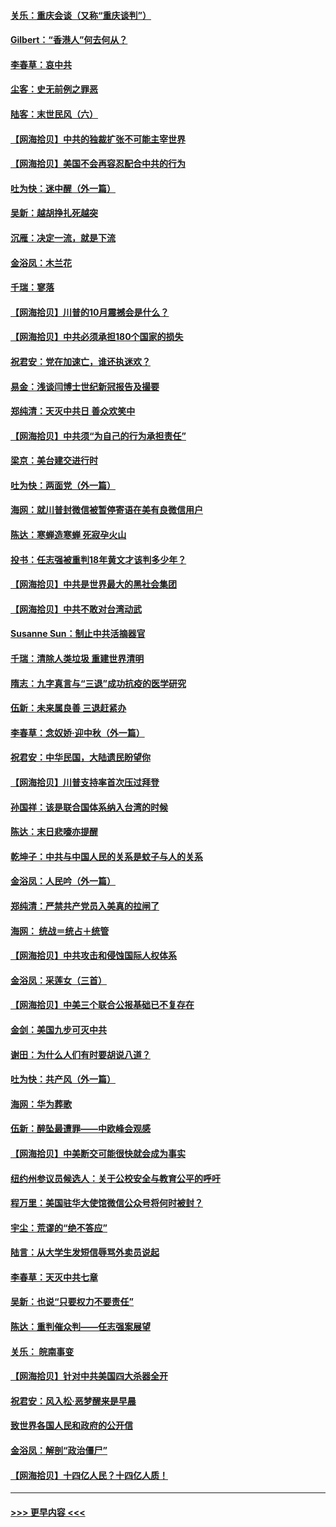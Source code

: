 #### [关乐：重庆会谈（又称“重庆谈判”）](../pages/nsc993/n12437525.md?t=09300302) 
#### [Gilbert：“香港人”何去何从？](../pages/nsc993/n12435894.md?t=09300302) 
#### [李春草：哀中共](../pages/nsc993/n12435874.md?t=09300302) 
#### [尘客：史无前例之罪恶](../pages/nsc993/n12435762.md?t=09300302) 
#### [陆客：末世民风（六）](../pages/nsc993/n12435354.md?t=09300302) 
#### [【网海拾贝】中共的独裁扩张不可能主宰世界](../pages/nsc993/n12435151.md?t=09300302) 
#### [【网海拾贝】美国不会再容忍配合中共的行为](../pages/nsc993/n12433808.md?t=09300302) 
#### [吐为快：迷中醒（外一篇）](../pages/nsc993/n12433585.md?t=09300302) 
#### [吴新：越胡挣扎死越突](../pages/nsc993/n12433562.md?t=09300302) 
#### [沉雁：决定一流，就是下流](../pages/nsc993/n12432128.md?t=09300302) 
#### [金浴凤：木兰花](../pages/nsc993/n12432124.md?t=09300302) 
#### [千瑞：寥落](../pages/nsc993/n12432071.md?t=09300302) 
#### [【网海拾贝】川普的10月震撼会是什么？](../pages/nsc993/n12431624.md?t=09300302) 
#### [【网海拾贝】中共必须承担180个国家的损失](../pages/nsc993/n12428893.md?t=09300302) 
#### [祝君安：党在加速亡，谁还执迷欢？](../pages/nsc993/n12428652.md?t=09300302) 
#### [易金：浅谈闫博士世纪新冠报告及撮要](../pages/nsc993/n12426822.md?t=09300302) 
#### [郑纯清：天灭中共日 善众欢笑中](../pages/nsc993/n12426784.md?t=09300302) 
#### [【网海拾贝】中共须“为自己的行为承担责任”](../pages/nsc993/n12426067.md?t=09300302) 
#### [梁京：美台建交进行时](../pages/nsc993/n12424066.md?t=09300302) 
#### [吐为快：两面党（外一篇）](../pages/nsc993/n12424043.md?t=09300302) 
#### [海网：就川普封微信被暂停寄语在美有良微信用户](../pages/nsc993/n12424021.md?t=09300302) 
#### [陈达：寒蝉造寒蝉 死寂孕火山](../pages/nsc993/n12423958.md?t=09300302) 
#### [投书：任志强被重判18年黄文才该判多少年？](../pages/nsc993/n12423672.md?t=09300302) 
#### [【网海拾贝】中共是世界最大的黑社会集团](../pages/nsc993/n12423543.md?t=09300302) 
#### [【网海拾贝】中共不敢对台湾动武](../pages/nsc993/n12421418.md?t=09300302) 
#### [Susanne Sun：制止中共活摘器官](../pages/nsc993/n12419654.md?t=09300302) 
#### [千瑞：清除人类垃圾 重建世界清明](../pages/nsc993/n12419414.md?t=09300302) 
#### [隋志：九字真言与“三退”成功抗疫的医学研究](../pages/nsc993/n12419248.md?t=09300302) 
#### [伍新：未来属良善 三退赶紧办](../pages/nsc993/n12418496.md?t=09300302) 
#### [李春草：念奴娇·迎中秋（外一篇）](../pages/nsc993/n12418465.md?t=09300302) 
#### [祝君安：中华民国，大陆遗民盼望你](../pages/nsc993/n12418089.md?t=09300302) 
#### [【网海拾贝】川普支持率首次压过拜登](../pages/nsc993/n12418050.md?t=09300302) 
#### [孙国祥：该是联合国体系纳入台湾的时候](../pages/nsc993/n12417369.md?t=09300302) 
#### [陈达：末日悲嚎亦提醒](../pages/nsc993/n12416736.md?t=09300302) 
#### [乾坤子：中共与中国人民的关系是蚊子与人的关系](../pages/nsc993/n12416632.md?t=09300302) 
#### [金浴凤：人民吟（外一篇）](../pages/nsc993/n12416567.md?t=09300302) 
#### [郑纯清：严禁共产党员入美真的拉闸了](../pages/nsc993/n12416550.md?t=09300302) 
#### [海网： 统战＝统占＋统管](../pages/nsc993/n12416404.md?t=09300302) 
#### [【网海拾贝】中共攻击和侵蚀国际人权体系](../pages/nsc993/n12416250.md?t=09300302) 
#### [金浴凤：采莲女（三首）](../pages/nsc993/n12415517.md?t=09300302) 
#### [【网海拾贝】中美三个联合公报基础已不复存在](../pages/nsc993/n12415054.md?t=09300302) 
#### [金剑：美国九步可灭中共](../pages/nsc993/n12413183.md?t=09300302) 
#### [谢田：为什么人们有时要胡说八道？](../pages/nsc993/n12411861.md?t=09300302) 
#### [吐为快：共产风（外一篇）](../pages/nsc993/n12411761.md?t=09300302) 
#### [海网：华为葬歌](../pages/nsc993/n12410381.md?t=09300302) 
#### [伍新：醉坠最遭罪——中欧峰会观感](../pages/nsc993/n12410364.md?t=09300302) 
#### [【网海拾贝】中美断交可能很快就会成为事实](../pages/nsc993/n12409495.md?t=09300302) 
#### [纽约州参议员候选人：关于公校安全与教育公平的呼吁](../pages/nsc993/n12409228.md?t=09300302) 
#### [程万里：美国驻华大使馆微信公众号将何时被封？](../pages/nsc993/n12407397.md?t=09300302) 
#### [宇尘：荒谬的“绝不答应”](../pages/nsc993/n12407360.md?t=09300302) 
#### [陆言：从大学生发短信辱骂外卖员说起](../pages/nsc993/n12407285.md?t=09300302) 
#### [李春草：天灭中共七章](../pages/nsc993/n12406988.md?t=09300302) 
#### [吴新：也说“只要权力不要责任”](../pages/nsc993/n12406966.md?t=09300302) 
#### [陈达：重判催众判——任志强案展望](../pages/nsc993/n12404540.md?t=09300302) 
#### [关乐： 皖南事变](../pages/nsc993/n12404288.md?t=09300302) 
#### [【网海拾贝】针对中共美国四大杀器全开](../pages/nsc993/n12404172.md?t=09300302) 
#### [祝君安：风入松‧恶梦醒来是早晨](../pages/nsc993/n12401953.md?t=09300302) 
#### [致世界各国人民和政府的公开信](../pages/nsc993/n12401824.md?t=09300302) 
#### [金浴凤：解剖“政治僵尸”](../pages/nsc993/n12401808.md?t=09300302) 
#### [【网海拾贝】十四亿人民？十四亿人质！](../pages/nsc993/n12401708.md?t=09300302) 

----
#### [ >>> 更早内容 <<< ](../indexes/nsc993-earlier.md)
